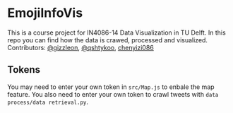 # EmojiInfoVis
This is a course project for IN4086-14 Data Visualization in TU Delft. In this repo you can find how the data is crawed, processed and visualized. Contributors: [@gizzleon](https://github.com/gizzleon), [@qshtykoo](https://github.com/qshtykoo), [chenyizi086](https://github.com/chenyizi086)

## Tokens
You may need to enter your own token in `src/Map.js` to enbale the map feature. You also need to enter your own token to crawl tweets with `data process/data retrieval.py`.
